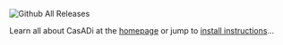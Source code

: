 ![Github All Releases](https://img.shields.io/github/downloads/casadi/casadi/total.svg)

Learn all about CasADi at the [homepage](http://casadi.org) or jump to [install instructions](http://install.casadi.org)...
